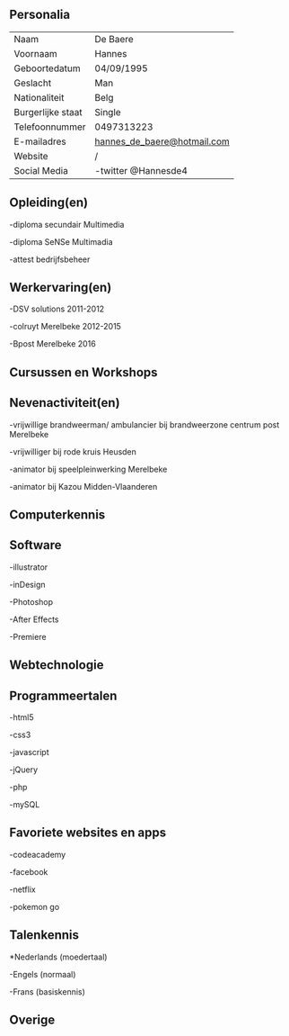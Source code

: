 Personalia
--

|                     |                                |
|-------------------- | ------------------------------ |
| Naam                | De Baere                       |
| Voornaam            | Hannes                         |
| Geboortedatum       | 04/09/1995                     |
| Geslacht            | Man                            |
| Nationaliteit       | Belg                           |
| Burgerlijke staat   | Single                         |
| Telefoonnummer      | 0497313223                     |
| E-mailadres         | hannes_de_baere@hotmail.com    |
| Website             | /                              |
| Social Media        | -twitter @Hannesde4            |


Opleiding(en)
--
-diploma secundair Multimedia

-diploma SeNSe Multimadia

-attest bedrijfsbeheer


Werkervaring(en)
--
-DSV solutions 2011-2012

-colruyt Merelbeke 2012-2015

-Bpost Merelbeke 2016


Cursussen en Workshops
--


Nevenactiviteit(en)
--
-vrijwillige brandweerman/ ambulancier bij brandweerzone centrum post Merelbeke

-vrijwilliger bij rode kruis Heusden

-animator bij speelpleinwerking Merelbeke

-animator bij Kazou Midden-Vlaanderen


Computerkennis
--


Software
--
-illustrator

-inDesign

-Photoshop

-After Effects

-Premiere


Webtechnologie
--


Programmeertalen
--
-html5

-css3

-javascript

-jQuery

-php

-mySQL


Favoriete websites en apps
--
-codeacademy

-facebook

-netflix

-pokemon go


Talenkennis
--
*Nederlands (moedertaal)

-Engels (normaal)

-Frans (basiskennis)


Overige
--
